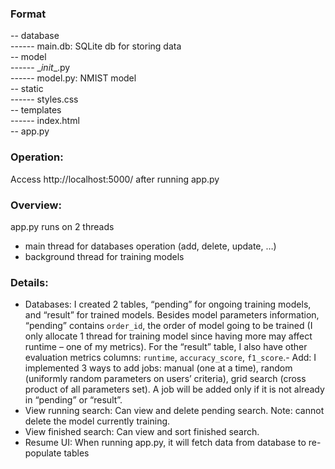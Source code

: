### Format
-- database <br>
------ main.db: SQLite db for storing data <br>
-- model <br>
------ \__init__.py <br>
------ model.py: NMIST model <br>
-- static <br>
------ styles.css <br>
-- templates <br>
------ index.html <br>
-- app.py <br>

### Operation: 
Access http://localhost:5000/ after running app.py

### Overview: 

app.py runs on 2 threads
- main thread for databases operation (add, delete, update, …)
- background thread for training models
### Details:
- Databases: I created 2 tables, “pending” for ongoing training models, and “result” for trained
models. Besides model parameters information, “pending” contains `order_id`, the order of
model going to be trained (I only allocate 1 thread for training model since having more may
affect runtime – one of my metrics). For the “result” table, I also have other evaluation metrics
columns: `runtime`, `accuracy_score`, `f1_score`.- Add: I implemented 3 ways to add jobs: manual (one at a time), random (uniformly random
parameters on users’ criteria), grid search (cross product of all parameters set). A job will be
added only if it is not already in “pending” or “result”.
- View running search: Can view and delete pending search. Note: cannot delete the model
currently training.
- View finished search: Can view and sort finished search.
- Resume UI: When running app.py, it will fetch data from database to re-populate tables
